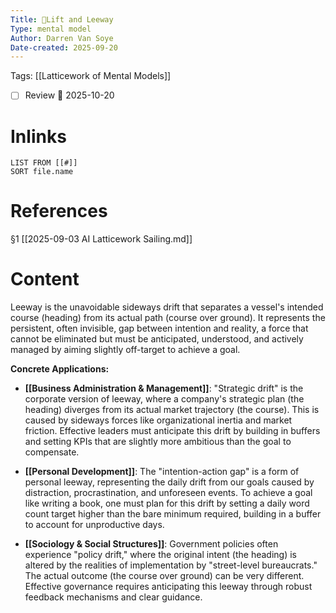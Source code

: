 ```yaml
---
Title: 🧩Lift and Leeway
Type: mental model 
Author: Darren Van Soye 
Date-created: 2025-09-20
---
```

Tags: [[Latticework of Mental Models]]

- [ ] Review 📅 2025-10-20
    
# Inlinks

```dataview
LIST FROM [[#]]
SORT file.name
```

# References

§1 [[2025-09-03 AI Latticework Sailing.md]]

# Content

Leeway is the unavoidable sideways drift that separates a vessel's intended course (heading) from its actual path (course over ground). It represents the persistent, often invisible, gap between intention and reality, a force that cannot be eliminated but must be anticipated, understood, and actively managed by aiming slightly off-target to achieve a goal.

**Concrete Applications:**

- **[[Business Administration & Management]]**: "Strategic drift" is the corporate version of leeway, where a company's strategic plan (the heading) diverges from its actual market trajectory (the course). This is caused by sideways forces like organizational inertia and market friction. Effective leaders must anticipate this drift by building in buffers and setting KPIs that are slightly more ambitious than the goal to compensate.
    
- **[[Personal Development]]**: The "intention-action gap" is a form of personal leeway, representing the daily drift from our goals caused by distraction, procrastination, and unforeseen events. To achieve a goal like writing a book, one must plan for this drift by setting a daily word count target higher than the bare minimum required, building in a buffer to account for unproductive days.
    
- **[[Sociology & Social Structures]]**: Government policies often experience "policy drift," where the original intent (the heading) is altered by the realities of implementation by "street-level bureaucrats." The actual outcome (the course over ground) can be very different. Effective governance requires anticipating this leeway through robust feedback mechanisms and clear guidance.